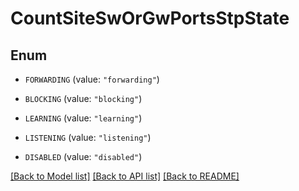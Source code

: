 # CountSiteSwOrGwPortsStpState

## Enum


* `FORWARDING` (value: `"forwarding"`)

* `BLOCKING` (value: `"blocking"`)

* `LEARNING` (value: `"learning"`)

* `LISTENING` (value: `"listening"`)

* `DISABLED` (value: `"disabled"`)


[[Back to Model list]](../README.md#documentation-for-models) [[Back to API list]](../README.md#documentation-for-api-endpoints) [[Back to README]](../README.md)


